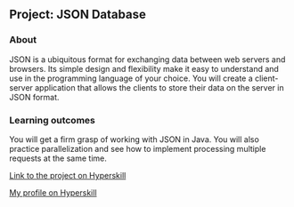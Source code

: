 ## Project: JSON Database


### About
JSON is a ubiquitous format for exchanging data between web servers and browsers. Its simple design and flexibility make it easy to understand and use in the programming language of your choice. You will create a client-server application that allows the clients to store their data on the server in JSON format.
### Learning outcomes
You will get a firm grasp of working with JSON in Java. You will also practice parallelization and see how to implement processing multiple requests at the same time.

[Link to the project on Hyperskill](https://hyperskill.org/projects/65)

[My profile on Hyperskill](https://hyperskill.org/profile/43632084)